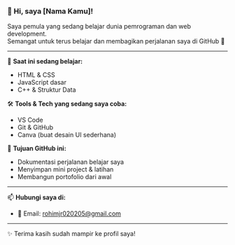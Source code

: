 ### 👋 Hi, saya [Nama Kamu]!

Saya pemula yang sedang belajar dunia pemrograman dan web development.  
Semangat untuk terus belajar dan membagikan perjalanan saya di GitHub 🚀

---

🌱 **Saat ini sedang belajar:**
- HTML & CSS
- JavaScript dasar
- C++ & Struktur Data

🛠 **Tools & Tech yang sedang saya coba:**
- VS Code
- Git & GitHub
- Canva (buat desain UI sederhana)

📌 **Tujuan GitHub ini:**
- Dokumentasi perjalanan belajar saya
- Menyimpan mini project & latihan
- Membangun portofolio dari awal

---

📫 **Hubungi saya di:**
- 📧 Email: rohimjr020205@gmail.com

---

✨ Terima kasih sudah mampir ke profil saya!
